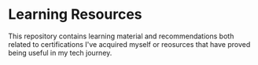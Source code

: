 # Learning Resources
This repository contains learning material and recommendations both related to certifications I've acquired myself or reosurces that have proved being useful in my tech journey.
